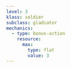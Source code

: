 ```yaml
---
level: 3
klass: soldier
subclass: gladiator
mechanics:
  - type: bonus-action
    resource:
      max:
        type: flat
        value: 3
---
```

